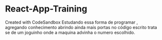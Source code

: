 # React-App-Training
Created with CodeSandbox
Estudando essa forma de programar , agregando conhecimento abrindo ainda mais portas no código escrito trata se de um joguinho onde a maquina advinha o numero escolhido.
